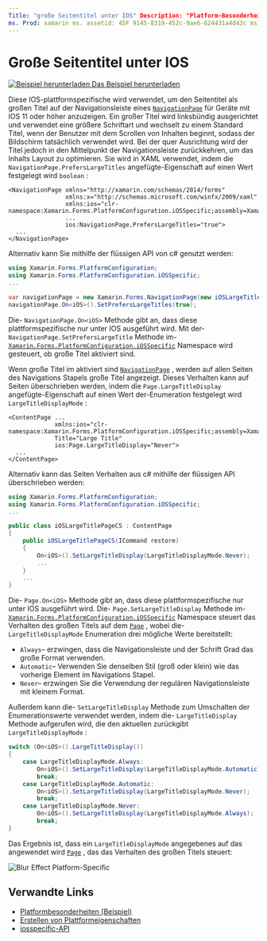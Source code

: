 ```yaml
---
Title: "große Seitentitel unter IOS" Description: "Platform-Besonderheiten ermöglichen es Ihnen, Funktionen zu nutzen, die nur auf einer bestimmten Plattform verfügbar sind, ohne benutzerdefinierte Renderer oder Effekte implementieren zu müssen. In diesem Artikel wird erläutert, wie Sie die plattformspezifische IOS-Anwendung verwenden, die den Seitentitel in der Navigationsleiste einer navigationpage als großen Titel anzeigt.
ms. Prod: xamarin ms. assetid: 45F 9145-8319-452c-9ae6-624431a4d43c ms. Technology: xamarin-Forms Author: davidbritch ms. Author: dabritch ms. Date: 10/24/2018 NO-LOC: [ Xamarin.Forms , Xamarin.Essentials ]
---
```


# <a name="large-page-titles-on-ios"></a>Große Seitentitel unter IOS

[![Beispiel herunterladen](~/media/shared/download.png) Das Beispiel herunterladen](https://docs.microsoft.com/samples/xamarin/xamarin-forms-samples/userinterface-platformspecifics)

Diese IOS-plattformspezifische wird verwendet, um den Seitentitel als großen Titel auf der Navigationsleiste eines [`NavigationPage`](xref:Xamarin.Forms.NavigationPage) für Geräte mit IOS 11 oder höher anzuzeigen. Ein großer Titel wird linksbündig ausgerichtet und verwendet eine größere Schriftart und wechselt zu einem Standard Titel, wenn der Benutzer mit dem Scrollen von Inhalten beginnt, sodass der Bildschirm tatsächlich verwendet wird. Bei der quer Ausrichtung wird der Titel jedoch in den Mittelpunkt der Navigationsleiste zurückkehren, um das Inhalts Layout zu optimieren. Sie wird in XAML verwendet, indem die `NavigationPage.PrefersLargeTitles` angefügte-Eigenschaft auf einen Wert festgelegt wird `boolean` :

```xaml
<NavigationPage xmlns="http://xamarin.com/schemas/2014/forms"
                xmlns:x="http://schemas.microsoft.com/winfx/2009/xaml"
                xmlns:ios="clr-namespace:Xamarin.Forms.PlatformConfiguration.iOSSpecific;assembly=Xamarin.Forms.Core"
                ...
                ios:NavigationPage.PrefersLargeTitles="true">
  ...
</NavigationPage>
```

Alternativ kann Sie mithilfe der flüssigen API von c# genutzt werden:

```csharp
using Xamarin.Forms.PlatformConfiguration;
using Xamarin.Forms.PlatformConfiguration.iOSSpecific;
...

var navigationPage = new Xamarin.Forms.NavigationPage(new iOSLargeTitlePageCS());
navigationPage.On<iOS>().SetPrefersLargeTitles(true);
```

Die- `NavigationPage.On<iOS>` Methode gibt an, dass diese plattformspezifische nur unter IOS ausgeführt wird. Mit der- `NavigationPage.SetPrefersLargeTitle` Methode im- [`Xamarin.Forms.PlatformConfiguration.iOSSpecific`](xref:Xamarin.Forms.PlatformConfiguration.iOSSpecific) Namespace wird gesteuert, ob große Titel aktiviert sind.

Wenn große Titel im aktiviert sind [`NavigationPage`](xref:Xamarin.Forms.NavigationPage) , werden auf allen Seiten des Navigations Stapels große Titel angezeigt. Dieses Verhalten kann auf Seiten überschrieben werden, indem die `Page.LargeTitleDisplay` angefügte-Eigenschaft auf einen Wert der-Enumeration festgelegt wird `LargeTitleDisplayMode` :

```xaml
<ContentPage ...
             xmlns:ios="clr-namespace:Xamarin.Forms.PlatformConfiguration.iOSSpecific;assembly=Xamarin.Forms.Core"
             Title="Large Title"
             ios:Page.LargeTitleDisplay="Never">
  ...
</ContentPage>
```

Alternativ kann das Seiten Verhalten aus c# mithilfe der flüssigen API überschrieben werden:

```csharp
using Xamarin.Forms.PlatformConfiguration;
using Xamarin.Forms.PlatformConfiguration.iOSSpecific;
...

public class iOSLargeTitlePageCS : ContentPage
{
    public iOSLargeTitlePageCS(ICommand restore)
    {
        On<iOS>().SetLargeTitleDisplay(LargeTitleDisplayMode.Never);
        ...
    }
    ...
}
```

Die- `Page.On<iOS>` Methode gibt an, dass diese plattformspezifische nur unter IOS ausgeführt wird. Die- `Page.SetLargeTitleDisplay` Methode im- [`Xamarin.Forms.PlatformConfiguration.iOSSpecific`](xref:Xamarin.Forms.PlatformConfiguration.iOSSpecific) Namespace steuert das Verhalten des großen Titels auf dem [`Page`](xref:Xamarin.Forms.Page) , wobei die- `LargeTitleDisplayMode` Enumeration drei mögliche Werte bereitstellt:

- `Always`– erzwingen, dass die Navigationsleiste und der Schrift Grad das große Format verwenden.
- `Automatic`– Verwenden Sie denselben Stil (groß oder klein) wie das vorherige Element im Navigations Stapel.
- `Never`– erzwingen Sie die Verwendung der regulären Navigationsleiste mit kleinem Format.

Außerdem kann die- `SetLargeTitleDisplay` Methode zum Umschalten der Enumerationswerte verwendet werden, indem die- `LargeTitleDisplay` Methode aufgerufen wird, die den aktuellen zurückgibt `LargeTitleDisplayMode` :

```csharp
switch (On<iOS>().LargeTitleDisplay())
{
    case LargeTitleDisplayMode.Always:
        On<iOS>().SetLargeTitleDisplay(LargeTitleDisplayMode.Automatic);
        break;
    case LargeTitleDisplayMode.Automatic:
        On<iOS>().SetLargeTitleDisplay(LargeTitleDisplayMode.Never);
        break;
    case LargeTitleDisplayMode.Never:
        On<iOS>().SetLargeTitleDisplay(LargeTitleDisplayMode.Always);
        break;
}
```

Das Ergebnis ist, dass ein `LargeTitleDisplayMode` angegebenes auf das angewendet wird [`Page`](xref:Xamarin.Forms.Page) , das das Verhalten des großen Titels steuert:

![](page-large-title-images/large-title.png "Blur Effect Platform-Specific")

## <a name="related-links"></a>Verwandte Links

- [Platformbesonderheiten (Beispiel)](https://docs.microsoft.com/samples/xamarin/xamarin-forms-samples/userinterface-platformspecifics)
- [Erstellen von Plattformeigenschaften](~/xamarin-forms/platform/platform-specifics/index.md#creating-platform-specifics)
- [iosspecific-API](xref:Xamarin.Forms.PlatformConfiguration.iOSSpecific)
